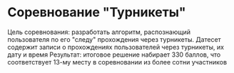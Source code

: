 # Соревнование "Турникеты"
Цель соревнования: разработать алгоритм, распознающий пользователя по его "следу" прохождения через турникеты. Датесет содержит записи о прохождениях пользователей через турникеты, их дату и время
Результат: итоговое решение набирает 330 баллов, что соответствует 13-му месту в соревновании из более сотни участников

